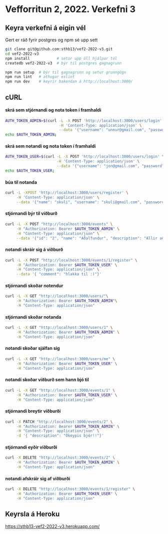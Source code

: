 # Vefforritun 2, 2022. Verkefni 3

## Keyra verkefni á eigin vél

Gert er ráð fyrir postgres og npm sé upp sett

```bash
git clone git@github.com:sthb13/vef2-2022-v3.git
cd vef2-2022-v3
npm install            # setur upp öll hjálpar tól
createdb vef2-2022-v3  # býr til postgres gagnagrunn

npm run setup  # býr til gagnagrunn og setur grunngögn 
npm run lint   # athugar eslint
npm run dev    # keyrir bakendan á http://localhost:3000/
```

## cURL

#### skrá sem stjórnandi og nota token í framhaldi
```bash
AUTH_TOKEN_ADMIN=$(curl -L -X POST 'http://localhost:3000/users/login' \
                        -H 'Content-Type: application/json' \
                        --data '{"username": "unnur@gmail.com", "password": "1234"}' | jq -r ".token")
echo $AUTH_TOKEN_ADMIN;
```
#### skrá sem notandi og nota token í framhaldi
```bash
AUTH_TOKEN_USER=$(curl -L -X POST 'http://localhost:3000/users/login' \
                       -H 'Content-Type: application/json' \
                       --data '{"username": "jon@gmail.com", "password": "test"}' | jq -r ".token")
echo $AUTH_TOKEN_USER;
```
#### búa til notanda
```bash
curl -L -XPOST 'http://localhost:3000/users/register' \
     -H 'Content-Type: application/json' \
     --data '{"name": "skuli", "username": "skuli@gmail.com", "password": "qwerty"}' 
```

#### stjórnandi býr til viðburð
```bash
curl -L -X POST "http://localhost:3000/events" \
     -H "Authorization: Bearer $AUTH_TOKEN_ADMIN" \
     -H "Content-Type: application/json" \
     --data '{"id": "2", "name": "Aðalfundur", "description": "Allir að mæta!"}' 
```

#### notandi skráir sig á viðburð
```bash
curl -L -X POST "http://localhost:3000/events/1/register" \
     -H "Authorization: Bearer $AUTH_TOKEN_USER" \
     -H "Content-Type: application/json" \
     --data '{ "comment": "hlakka til :)"}' 
```

#### stjórnandi skoðar notendur
```bash
curl -L -X GET "http://localhost:3000/users/"\
     -H "Authorization: Bearer $AUTH_TOKEN_ADMIN"\
     -H "Content-Type: application/json" 
```

#### stjórnandi skoðar notanda
```bash
curl -L -X GET "http://localhost:3000/users/1" \
     -H "Authorization: Bearer $AUTH_TOKEN_ADMIN" \
     -H "Content-Type: application/json" 
```

#### notandi skoðar sjálfan sig
```bash
curl -L -X GET "http://localhost:3000/users/me" \
     -H "Authorization: Bearer $AUTH_TOKEN_USER" \
     -H "Content-Type: application/json" 
```

#### notandi skoðar viðburð sem hann bjó til
```bash
curl -L -X GET "http://localhost:3000/events/1" \
     -H "Authorization: Bearer $AUTH_TOKEN_USER" \
     -H "Content-Type: application/json" 
```

#### stjórnandi breytir viðburði
```bash
curl -X PATCH "http://localhost:3000/events/2" \
     -H "Authorization: Bearer $AUTH_TOKEN_ADMIN" \
     -H "Content-Type: application/json" \
     -d '{ "description": "Ókeypis bjór!!"}'
```

#### stjórnandi eyðir viðburði
```bash
curl -X DELETE "http://localhost:3000/events/2" \
     -H "Authorization: Bearer $AUTH_TOKEN_ADMIN" \
     -H "Content-Type: application/json" 
```

#### notandi afskráir sig af viðburði 
```bash
curl -X DELETE "http://localhost:3000/events/1/register" \
     -H "Authorization: Bearer $AUTH_TOKEN_USER" \
     -H "Content-Type: application/json" 
```
## Keyrsla á Heroku
https://sthb13-vef2-2022-v3.herokuapp.com/

